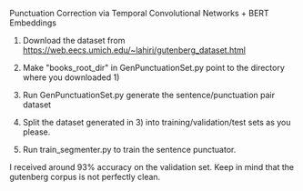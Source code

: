 Punctuation Correction via Temporal Convolutional Networks + BERT Embeddings

1) Download the dataset from https://web.eecs.umich.edu/~lahiri/gutenberg_dataset.html

2) Make "books_root_dir" in GenPunctuationSet.py point to the directory where you downloaded 1)

3) Run GenPunctuationSet.py generate the sentence/punctuation pair dataset

4) Split the dataset generated in 3) into training/validation/test sets as you please.

5) Run train_segmenter.py to train the sentence punctuator.

I received around 93% accuracy on the validation set. Keep in mind that the gutenberg corpus is not perfectly clean.